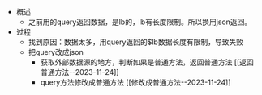 
- 概述
	- 之前用的query返回数据，是lb的，lb有长度限制。所以换用json返回。
- 过程
	- 找到原因：数据太多，用query返回的$lb数据长度有限制，导致失败
	- 把query改成json
		- 获取外部数据源的地方，判断如果是普通方法，返回普通方法  [[返回普通方法--2023-11-24]]
		- query方法修改成普通方法  [[修改成普通方法--2023-11-24]]

